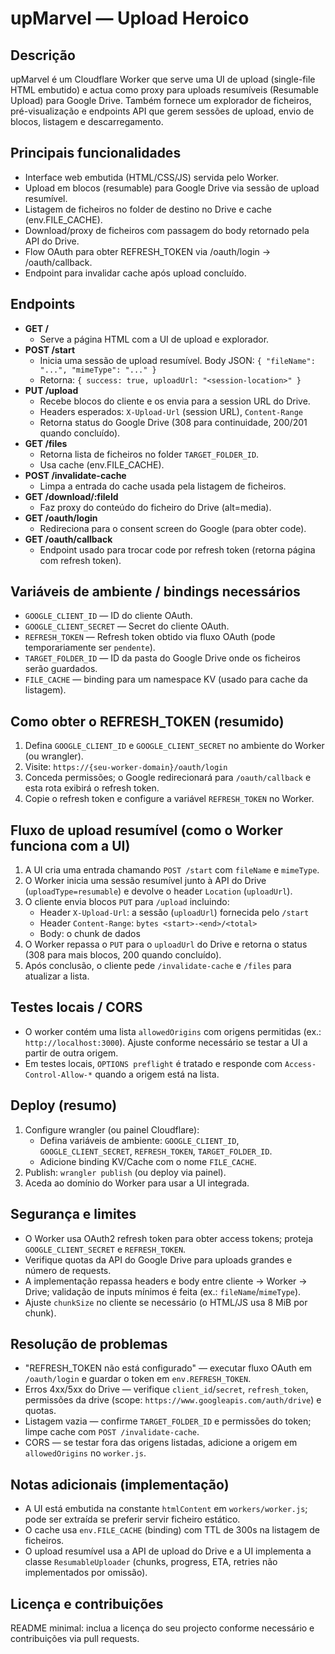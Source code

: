 # upMarvel — Upload Heroico

## Descrição

upMarvel é um Cloudflare Worker que serve uma UI de upload (single-file HTML embutido) e actua como proxy para uploads resumíveis (Resumable Upload) para Google Drive. Também fornece um explorador de ficheiros, pré-visualização e endpoints API que gerem sessões de upload, envio de blocos, listagem e descarregamento.

## Principais funcionalidades

- Interface web embutida (HTML/CSS/JS) servida pelo Worker.
- Upload em blocos (resumable) para Google Drive via sessão de upload resumível.
- Listagem de ficheiros no folder de destino no Drive e cache (env.FILE_CACHE).
- Download/proxy de ficheiros com passagem do body retornado pela API do Drive.
- Flow OAuth para obter REFRESH_TOKEN via /oauth/login → /oauth/callback.
- Endpoint para invalidar cache após upload concluído.

## Endpoints

- **GET /** 
  - Serve a página HTML com a UI de upload e explorador.
- **POST /start**
  - Inicia uma sessão de upload resumível. Body JSON: `{ "fileName": "...", "mimeType": "..." }`
  - Retorna: `{ success: true, uploadUrl: "<session-location>" }`
- **PUT /upload**
  - Recebe blocos do cliente e os envia para a session URL do Drive.
  - Headers esperados: `X-Upload-Url` (session URL), `Content-Range`
  - Retorna status do Google Drive (308 para continuidade, 200/201 quando concluído).
- **GET /files**
  - Retorna lista de ficheiros no folder `TARGET_FOLDER_ID`.
  - Usa cache (env.FILE_CACHE).
- **POST /invalidate-cache**
  - Limpa a entrada do cache usada pela listagem de ficheiros.
- **GET /download/:fileId**
  - Faz proxy do conteúdo do ficheiro do Drive (alt=media).
- **GET /oauth/login**
  - Redireciona para o consent screen do Google (para obter code).
- **GET /oauth/callback**
  - Endpoint usado para trocar code por refresh token (retorna página com refresh token).

## Variáveis de ambiente / bindings necessários

- `GOOGLE_CLIENT_ID` — ID do cliente OAuth.
- `GOOGLE_CLIENT_SECRET` — Secret do cliente OAuth.
- `REFRESH_TOKEN` — Refresh token obtido via fluxo OAuth (pode temporariamente ser `pendente`).
- `TARGET_FOLDER_ID` — ID da pasta do Google Drive onde os ficheiros serão guardados.
- `FILE_CACHE` — binding para um namespace KV (usado para cache da listagem).

## Como obter o REFRESH_TOKEN (resumido)

1. Defina `GOOGLE_CLIENT_ID` e `GOOGLE_CLIENT_SECRET` no ambiente do Worker (ou wrangler).
2. Visite: `https://{seu-worker-domain}/oauth/login`
3. Conceda permissões; o Google redirecionará para `/oauth/callback` e esta rota exibirá o refresh token.
4. Copie o refresh token e configure a variável `REFRESH_TOKEN` no Worker.

## Fluxo de upload resumível (como o Worker funciona com a UI)

1. A UI cria uma entrada chamando `POST /start` com `fileName` e `mimeType`.
2. O Worker inicia uma sessão resumível junto à API do Drive (`uploadType=resumable`) e devolve o header `Location` (`uploadUrl`).
3. O cliente envia blocos `PUT` para `/upload` incluindo:
   - Header `X-Upload-Url`: a sessão (`uploadUrl`) fornecida pelo `/start`
   - Header `Content-Range`: `bytes <start>-<end>/<total>`
   - Body: o chunk de dados
4. O Worker repassa o `PUT` para o `uploadUrl` do Drive e retorna o status (308 para mais blocos, 200 quando concluído).
5. Após conclusão, o cliente pede `/invalidate-cache` e `/files` para atualizar a lista.

## Testes locais / CORS

- O worker contém uma lista `allowedOrigins` com origens permitidas (ex.: `http://localhost:3000`). Ajuste conforme necessário se testar a UI a partir de outra origem.
- Em testes locais, `OPTIONS preflight` é tratado e responde com `Access-Control-Allow-*` quando a origem está na lista.

## Deploy (resumo)

1. Configure wrangler (ou painel Cloudflare):
   - Defina variáveis de ambiente: `GOOGLE_CLIENT_ID`, `GOOGLE_CLIENT_SECRET`, `REFRESH_TOKEN`, `TARGET_FOLDER_ID`.
   - Adicione binding KV/Cache com o nome `FILE_CACHE`.
2. Publish: `wrangler publish` (ou deploy via painel).
3. Aceda ao domínio do Worker para usar a UI integrada.

## Segurança e limites

- O Worker usa OAuth2 refresh token para obter access tokens; proteja `GOOGLE_CLIENT_SECRET` e `REFRESH_TOKEN`.
- Verifique quotas da API do Google Drive para uploads grandes e número de requests.
- A implementação repassa headers e body entre cliente → Worker → Drive; validação de inputs mínimos é feita (ex.: `fileName`/`mimeType`).
- Ajuste `chunkSize` no cliente se necessário (o HTML/JS usa 8 MiB por chunk).

## Resolução de problemas

- "REFRESH_TOKEN não está configurado" — executar fluxo OAuth em `/oauth/login` e guardar o token em `env.REFRESH_TOKEN`.
- Erros 4xx/5xx do Drive — verifique `client_id`/`secret`, `refresh_token`, permissões da drive (scope: `https://www.googleapis.com/auth/drive`) e quotas.
- Listagem vazia — confirme `TARGET_FOLDER_ID` e permissões do token; limpe cache com `POST /invalidate-cache`.
- CORS — se testar fora das origens listadas, adicione a origem em `allowedOrigins` no `worker.js`.

## Notas adicionais (implementação)

- A UI está embutida na constante `htmlContent` em `workers/worker.js`; pode ser extraída se preferir servir ficheiro estático.
- O cache usa `env.FILE_CACHE` (binding) com TTL de 300s na listagem de ficheiros.
- O upload resumível usa a API de upload do Drive e a UI implementa a classe `ResumableUploader` (chunks, progress, ETA, retries não implementados por omissão).

## Licença e contribuições

README minimal: inclua a licença do seu projecto conforme necessário e contribuições via pull requests.